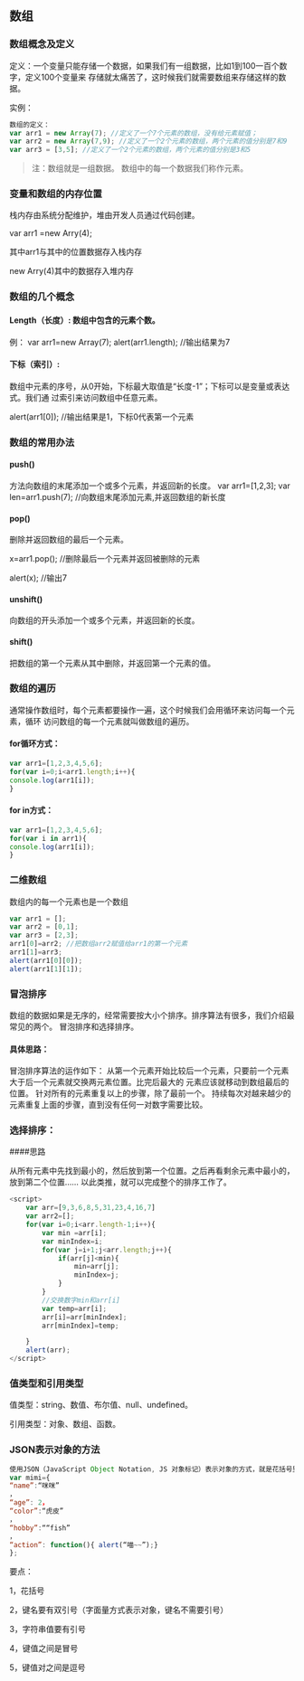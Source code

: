 ## 数组

### 数组概念及定义 

定义：一个变量只能存储一个数据，如果我们有一组数据，比如1到100一百个数字，定义100个变量来 存储就太痛苦了，这时候我们就需要数组来存储这样的数据。 

实例：

```javascript
数组的定义：
var arr1 = new Array(7); //定义了一个7个元素的数组，没有给元素赋值；
var arr2 = new Array(7,9); //定义了一个2个元素的数组，两个元素的值分别是7和9
var arr3 = [3,5]; //定义了一个2个元素的数组，两个元素的值分别是3和5
```

> 注：数组就是一组数据。 数组中的每一个数据我们称作元素。 

### 变量和数组的内存位置 

栈内存由系统分配维护，堆由开发人员通过代码创建。 

var arr1 =new Arry(4);

其中arr1与其中的位置数据存入栈内存

new Arry(4)其中的数据存入堆内存

### 数组的几个概念

#### Length（长度）: 数组中包含的元素个数。

 例： var arr1=new Array(7); alert(arr1.length); //输出结果为7 

#### 下标（索引）: 

数组中元素的序号，从0开始，下标最大取值是“长度-1”；下标可以是变量或表达式。我们通 过索引来访问数组中任意元素。 

alert(arr1[0]); //输出结果是1，下标0代表第一个元素 

### 数组的常用办法

#### push() 

方法向数组的末尾添加一个或多个元素，并返回新的长度。 var arr1=[1,2,3]; var len=arr1.push(7); //向数组末尾添加元素,并返回数组的新长度 

#### pop()

  删除并返回数组的最后一个元素。 

x=arr1.pop(); //删除最后一个元素并返回被删除的元素 

alert(x); //输出7 

#### unshift() 

向数组的开头添加一个或多个元素，并返回新的长度。 

#### shift()  

把数组的第一个元素从其中删除，并返回第一个元素的值。 

### 数组的遍历

通常操作数组时，每个元素都要操作一遍，这个时候我们会用循环来访问每一个元素，循环 访问数组的每一个元素就叫做数组的遍历。 

#### for循环方式：

```javascript
var arr1=[1,2,3,4,5,6];
for(var i=0;i<arr1.length;i++){
console.log(arr1[i]);
}
```

#### for in方式：

```javascript
var arr1=[1,2,3,4,5,6];
for(var i in arr1){
console.log(arr1[i]);
} 
```

### 二维数组

数组内的每一个元素也是一个数组 

```javascript
var arr1 = [];
var arr2 = [0,1];
var arr3 = [2,3];
arr1[0]=arr2; //把数组arr2赋值给arr1的第一个元素
arr1[1]=arr3;
alert(arr1[0][0]);
alert(arr1[1][1]);

```

### **冒泡排序**

数组的数据如果是无序的，经常需要按大小个排序。排序算法有很多，我们介绍最常见的两个。 冒泡排序和选择排序。  

#### 具体思路：

冒泡排序算法的运作如下： 从第一个元素开始比较后一个元素，只要前一个元素大于后一个元素就交换两元素位置。比完后最大的 元素应该就移动到数组最后的位置。 针对所有的元素重复以上的步骤，除了最前一个。 持续每次对越来越少的元素重复上面的步骤，直到没有任何一对数字需要比较。 

### 选择排序：

####思路

从所有元素中先找到最小的，然后放到第一个位置。之后再看剩余元素中最小的，放到第二个位置…… 以此类推，就可以完成整个的排序工作了。  

```javascript
<script>
    var arr=[9,3,6,8,5,31,23,4,16,7]
    var arr2=[];
    for(var i=0;i<arr.length-1;i++){
        var min =arr[i];
        var minIndex=i;
        for(var j=i+1;j<arr.length;j++){
            if(arr[j]<min){
                min=arr[j];
                minIndex=j;
            }
        }
        //交换数字min和arr[i]
        var temp=arr[i];
        arr[i]=arr[minIndex];
        arr[minIndex]=temp;

    }
    alert(arr);
</script>
```

### 值类型和引用类型

值类型：string、数值、布尔值、null、undefined。 

引用类型：对象、数组、函数。  

### JSON表示对象的方法

```javascript
使用JSON（JavaScript Object Notation, JS 对象标记）表示对象的方式，就是花括号里的键值对。
var mimi={
“name”:“咪咪”
，
“age”: 2，
“color”:“虎皮”
，
“hobby”:““fish”
，
“action”: function(){ alert(“喵~~”);}
};

```

要点：

1，花括号 

2，键名要有双引号（字面量方式表示对象，键名不需要引号） 

3，字符串值要有引号 

4，键值之间是冒号 

5，键值对之间是逗号 